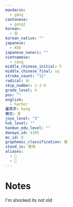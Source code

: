 ```yaml
---
mandarin:
  - gǎng
cantonese:
  - gong2
korean:
  - 항
korean_native: ""
japanese:
  - KOU
japanese_nanori: ""
vietnamese:
  - cảng
middle_chinese_initial: ɦ
middle_chinese_final: uŋ
stroke_count: "12"
radical: 水
skip_number: 1-3-9
grade_level: 4
pos: ""
english:
  - harbor
羅馬字: hong
韓文: 홍
joyo_level: "3"
hsk_level: ""
hanmun_edu_level: ""
danayo_id: 4165
mc_id: 0
graphemic_classification: 巷
stand_in: 港湾
aliases:
  - 𣽣
  - 𣿑
---
```


# Notes
I'm shocked its not old
